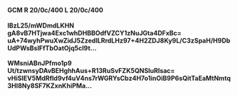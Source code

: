 #### GCM R 20/0c/400 L 20/0c/400
**lBzL25/mWDmdLKHN**<br/>**gA8vB7HTjwa4Exc1whDHBBOdfVZCY1zNuJGta4DFxBc=**<br/>**uA+74wyhPwuXwZidJ5ZzedILRrdLHz97+4H2ZDJ8Ky9L/C3zSpaH/H9DbUdPWsBsIFfTbOatOjq5cI9t...**<br/><br/>
**WMsniABnJPfmo1p9**<br/>**Ut/tzwnsyDAvBEHghhAus+R13RuSvFZK5QNSIuRIsac=**<br/>**vHiSIEV5MdRfld9vf4uV4ns7rWGRYsCbz4H7o1inOiB9P6sQitTaEaMtNmtq3HI8Ny8SF7KZxnKhiPMa...**